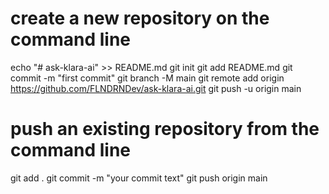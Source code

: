 # create a new repository on the command line
echo "# ask-klara-ai" >> README.md
git init
git add README.md
git commit -m "first commit"
git branch -M main
git remote add origin https://github.com/FLNDRNDev/ask-klara-ai.git
git push -u origin main

# push an existing repository from the command line
git add .
git commit -m "your commit text"
git push origin main